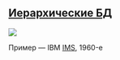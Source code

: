 ﻿## [Иерархические БД](https://en.wikipedia.org/wiki/Hierarchical_database_model)

![](https://upload.wikimedia.org/wikipedia/commons/e/eb/Hierarchical_Model.svg)

Пример — IBM [IMS](https://en.wikipedia.org/wiki/IBM_Information_Management_System), 1960-е
